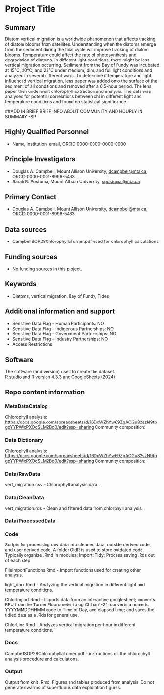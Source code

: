 # Project Title

## Summary


Diatom vertical migration is a worldwide phenomenon that affects tracking of diatom blooms from satellites. Understanding when the diatoms emerge from the sediment during the tidal cycle will improve tracking of diatom blooms. 
Temperature could affect the rate of photosynthesis and degradation of diatoms. In different light conditions, there might be less vertical migration occurring.
Sediment from the Bay of Fundy was incubated at 15°C, 20°C, and 23°C under medium, dim, and full light conditions and analyzed in several different ways. 
To determine if temperature and light influenced vertical migration, lens paper was added onto the surface of the sediment of all conditions and removed after a 6.5-hour period. The lens paper then underwent chlorophyll extraction and analysis.
The data was analysed for potential correlations between chl in different light and temperature conditions and found no statistical significance.

##ADD IN BRIEF BRIEF INFO ABOUT COMMUNITY AND HOURLY IN SUMMARY -SP

## Highly Qualified Personnel

- Name, Institution, email, ORCID 0000-0000-0000-0000

## Principle Investigators

- Douglas A. Campbell, Mount Allison University, dcampbel@mta.ca, ORCID 0000-0001-8996-5463
- Sarah R. Postuma, Mount Allison University, spostuma@mta.ca 

## Primary Contact  

- Douglas A. Campbell, Mount Allison University, dcampbel@mta.ca, ORCID 0000-0001-8996-5463

## Data sources

- CampbellSOP28ChlorophyllaTurner.pdf used for chlorophyll calculations

## Funding sources

- No funding sources in this project.

## Keywords

- Diatoms, vertical migration, Bay of Fundy, Tides

## Additional information and support

- Sensitive Data Flag - Human Participants:  NO
- Sensitive Data Flag - Indigenous Partnerships: NO
- Sensitive Data Flag - Government Partnerships: NO
- Sensitive Data Flag - Industry Partnerships: NO
- Access Restrictions

## Software  

The software (and version) used to create the dataset.  
R studio and R version 4.3.3 and GoogleSheets (2024) 

## Repo content information

### MetaDataCatalog

Chlorophyll analysis:
https://docs.google.com/spreadsheets/d/16DxWZhYw69ZgACGu82szN9tpgpYYPWIxPXOcSLM2Bo0/edit?usp=sharing
Community composition:


### Data Dictionary

Chlorophyll analysis:
https://docs.google.com/spreadsheets/d/16DxWZhYw69ZgACGu82szN9tpgpYYPWIxPXOcSLM2Bo0/edit?usp=sharing
Community composition:


### Data/RawData

vert_migration.csv - Chlorophyll analysis data.

### Data/CleanData

vert_migration.rds - Clean and filtered data from chlorphyll analysis.

### Data/ProcessedData

### Code

Scripts for processing raw data into cleaned data, outside derived code, and user derived code.
A folder OldR is used to store outdated code.
Typically organize .Rmd in modules; Import; Tidy; Process saving .Rds out of each step.

FileImportFunctions.Rmd - Import functions used for creating other analysis.

light_dark.Rmd - Analyzing the vertical migration in different light and temperature conditions. 

ChlorImport.Rmd - Imports  data from an interactive googlesheet; converts RFU from the Turner Fluorometer to ug Chl cm^-2^; converts a numeric YYYYMMDDHHMM code to Time of Day, and elapsed time; and saves the tidied data as a .Rds for general use.

ChlorLine.Rmd - Analyzes vertical migration per hour in different temperature conditions.

### Docs

CampbellSOP28ChlorophyllaTurner.pdf - instructions on the chlorophyll analysis procedure and calculations. 

### Output

Output from knit .Rmd, Figures and tables produced from analysis.
Do not generate swarms of superfluous data exploration figures.
